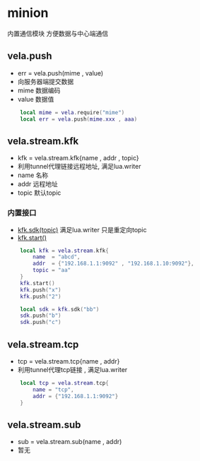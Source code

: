# minion
内置通信模块 方便数据与中心端通信

## vela.push
- err = vela.push(mime , value)
- 向服务器端提交数据
- mime 数据编码
- value 数据值
```lua
    local mime = vela.require("mime")
    local err = vela.push(mime.xxx , aaa)
```

## vela.stream.kfk
- kfk = vela.stream.kfk{name , addr , topic}
- 利用tunnel代理链接远程地址, 满足lua.writer
- name 名称
- addr 远程地址
- topic 默认topic
### 内置接口
- [kfk.sdk(topic)]()  满足lua.writer 只是重定向topic
- [kfk.start()]()
```lua
    local kfk = vela.stream.kfk{
        name  = "abcd",
        addr  = {"192.168.1.1:9092" , "192.168.1.10:9092"},
        topic = "aa"
    }
    kfk.start()
    kfk.push("x")
    kfk.push("2")

    local sdk = kfk.sdk("bb")
    sdk.push("b")
    sdk.push("c")
```

## vela.stream.tcp
- tcp = vela.stream.tcp{name , addr}
- 利用tunnel代理tcp链接 , 满足lua.writer
```lua
    local tcp = vela.stream.tcp{
        name = "tcp",
        addr = {"192.168.1.1:9092"}
    }
```


## vela.stream.sub
- sub = vela.stream.sub(name , addr)
- 暂无
